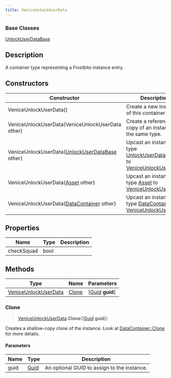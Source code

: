 ```yaml
---
title: VeniceUnlockUserData
---
```

### Base Classes

[UnlockUserDataBase](UnlockUserDataBase)

## Description

A container type representing a Frostbite instance entry.

## Constructors

| Constructor                                                                     | Description                                                                                                                     |
| ------------------------------------------------------------------------------- | ------------------------------------------------------------------------------------------------------------------------------- |
| VeniceUnlockUserData()                                                          | Create a new instance of this container type.                                                                                   |
| VeniceUnlockUserData(VeniceUnlockUserData other)                                | Create a reference copy of an instance of the same type.                                                                        |
| VeniceUnlockUserData([UnlockUserDataBase](UnlockUserDataBase) other)            | Upcast an instance of type [UnlockUserDataBase](UnlockUserDataBase) to [VeniceUnlockUserData](VeniceUnlockUserData).            |
| VeniceUnlockUserData([Asset](Asset) other)                                      | Upcast an instance of type [Asset](Asset) to [VeniceUnlockUserData](VeniceUnlockUserData).                                      |
| VeniceUnlockUserData([DataContainer](/vext/ref/shared/class/datacontainer) other) | Upcast an instance of type [DataContainer](/vext/ref/shared/class/datacontainer) to [VeniceUnlockUserData](VeniceUnlockUserData). |

## Properties

| Name       | Type | Description |
| ---------- | ---- | ----------- |
| checkSquad | bool |             |

## Methods

| Type                                         | Name            | Parameters                                     |
| -------------------------------------------- | --------------- | ---------------------------------------------- |
| [VeniceUnlockUserData](VeniceUnlockUserData) | [Clone](#clone) | \[[Guid](/vext/ref/shared/class/guid) **guid**\] |

### Clone

> [VeniceUnlockUserData](VeniceUnlockUserData) **Clone**(\[[Guid](/vext/ref/shared/class/guid) **guid**\])

Creates a shallow-copy clone of the instance. Look at [DataContainer::Clone](/vext/ref/shared/class/datacontainer#clone) for more details.

#### Parameters

| Name | Type         | Description                                 |
| ---- | ------------ | ------------------------------------------- |
| guid | [Guid](Guid) | An optional GUID to assign to the instance. |
